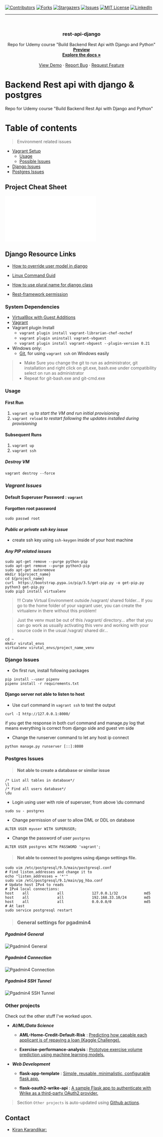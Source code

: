 <div id="top"></div>

[![Contributors][contributors-shield]][contributors-url]
[![Forks][forks-shield]][forks-url]
[![Stargazers][stars-shield]][stars-url]
[![Issues][issues-shield]][issues-url]
[![MIT License][license-shield]][license-url]
[![LinkedIn][linkedin-shield]][linkedin-url]

[contributors-shield]: https://img.shields.io/github/contributors/kiran-karandikar/rest-api-django?style=for-the-badge
[contributors-url]: https://github.com/Kiran-Karandikar/rest-api-django/graphs/contributors
[forks-shield]: https://img.shields.io/github/forks/Kiran-Karandikar/rest-api-django?style=for-the-badge
[forks-url]: https://github.com/Kiran-Karandikar/rest-api-django/network
[stars-shield]: https://img.shields.io/github/stars/Kiran-Karandikar/rest-api-django?style=for-the-badge
[stars-url]: https://github.com/Kiran-Karandikar/rest-api-django/stargazers
[issues-shield]: https://img.shields.io/github/issues/Kiran-Karandikar/rest-api-django?style=for-the-badge
[issues-url]: https://github.com/Kiran-Karandikar/rest-api-django/issues
[license-shield]: https://img.shields.io/github/license/Kiran-Karandikar/rest-api-django?style=for-the-badge
[license-url]: https://github.com/Kiran-Karandikar/rest-api-django/blob/master/LICENSE
[linkedin-shield]: https://img.shields.io/badge/-LinkedIn-black.svg?style=for-the-badge&logo=linkedin&colorB=555
[linkedin-url]: https://linkedin.com/in/kiran-karandikar

---

<!-- PROJECT LOGO -->
<br />
<div align="center">
<h3 align="center">rest-api-django</h3>
  <p align="center">
    Repo for Udemy course "Build Backend Rest Api with Django and Python"    
    <br />    
    <a href="https://kiran-karandikar.github.io/rest-api-django"><strong>Preview</strong></a>
    <br />
    <a href="https://github.com/kiran-karandikar/rest-api-django"><strong>Explore the docs »</strong></a>
    <br />
    <br />
    <a href="https://github.com/kiran-karandikar/rest-api-django">View Demo</a>
    ·
    <a href="https://github.com/kiran-karandikar/rest-api-django/issues">Report Bug</a>
    ·
    <a href="https://github.com/kiran-karandikar/rest-api-django/issues">Request Feature</a>
  </p>
</div>

<!-- BADGES.MD Finish -->
<!-- BADGES.MD Finish -->
# Backend Rest api with django & postgres 
Repo for Udemy course "Build Backend Rest Api with Django and Python"

# Table of contents
> Environment related issues
* [Vagrant Setup](#system-dependencies)
  * [Usage](#usage)
  * [Possible Issues](#vagrant-issues)
* [Django Issues](#environment-issues)
* [Postgres Issues](#postgres-issues)

## Project Cheat Sheet 
![All commands](Resources/command_line_cheat_sheet.pdf)

## Django Resource Links
* [How to override user model in django](https://docs.djangoproject.com/en/2.2/topics/auth/customizing/#auth-custom-user)

* [Linux Command Guid](http://www.keyxl.com/aaaf192/83/Linux-Bash-Shell-keyboard-shortcuts.htm)

* [How to use plural name for django class](https://docs.djangoproject.com/en/2.2/ref/models/options/#verbose-name)

* [Rest-framework permission](https://www.django-rest-framework.org/api-guide/permissions/)

### System Dependencies

* [VirtualBox with Guest Additions](https://www.virtualbox.org/wiki/Downloads)
* [Vagrant](https://www.vagrantup.com/downloads.html)
* Vagrant plugin Install
    * `vagrant plugin install vagrant-librarian-chef-nochef`
    * `vagrant plugin uninstall vagrant-vbguest`
    * `vagrant plugin install vagrant-vbguest --plugin-version 0.21`
* Windows only:
  * [Git](https://git-scm.com/download/win), for using `vagrant ssh` on Windows easily

> * Make Sure you change the git to run as administrator,
git installation and right click on git.exe, bash.exe under compatibility select  on run as administrator
> * Repeat for git-bash.exe and git-cmd.exe
### Usage
#### First Run

1. `vagrant up` _to start the VM and run initial provisioning_
3. `vagrant reload` _to restart following the updates installed during provisioning_

#### Subsequent Runs
1. `vagrant up`
2. `vagrant ssh`
##### Destroy VM
``vagrant destroy --force``
### *Vagrant Issues*
#### Default Superuser Password : ``vagrant``
#### Forgotten root password
```shell script
sudo passwd root
```
#### _Public or private ssh key issue_
* create ssh key using ``ssh-keygen`` inside of your host machine

#### _Any PIP related issues_
```shell script
sudo apt-get remove --purge python-pip
sudo apt-get remove --purge python3-pip
sudo apt-get autoremove
mkdir ${project_name}
cd ${project_name}
curl  https://bootstrap.pypa.io/pip/3.5/get-pip.py -o get-pip.py
python3 get-pip.py
sudo pip3 install virtualenv
```
> !!! Crate Virtual Environment outside  /vagrant/ shared folder...
If you go to the home folder of your vagrant user, you can create the virtualenv in there without this problem!

> Just the venv must be out of this /vagrant/ directory... after that you can go work as usually activating this venv and working with your source code in the usual /vagrat/ shared dir...
```shell script
cd ~
mkdir virutal_envs
virtualenv virutal_envs/project_name_venv  
```
### Django  Issues
* On first run, install following packages
```shell script
pip install --user pipenv
pipenv install -r requirements.txt
```
#### Django server not able to listen to host 
* Use curl command in `vagrant ssh` to test the output
```shell script
curl -I http://127.0.0.1:8000/
```
if you get the response in both curl command and manage.py log
that means everything is correct from django side and guest vm side
* Change the runserver command to let any host ip connect
```shell script
python manage.py runserver [::]:8080
```
### Postgres Issues
> #### Not able to create a database or similar issue
```postgresql
/* List all tables in database*/
\l 
/* Find all users database*/
\du 
```
* Login using user with role of superuser, from above \du command 
```shell script
sudo su - postgres
```
* Change permission of user to allow DML or DDL on database
```postgresql
ALTER USER myuser WITH SUPERUSER;
```
* Change the password of user `postgres`
```postgresql
ALTER USER postgres WITH PASSWORD 'vagrant';
```
> #### Not able to connect to postgres using django settings file.
```shell script
sudo vim /etc/postgresql/9.5/main/postgresql.conf
# Find listen_addresses and change it to
echo "listen_addresses = '*'"
sudo vim /etc/postgresql/9.1/main/pg_hba.conf
# Update host IPv4 to reads
# IPv4 local connections:
host    all             all             127.0.0.1/32            md5
host    all             all             192.168.33.10/24        md5
host    all             all             0.0.0.0/0               md5
# At last 
sudo service postgresql restart
```
> ### General settings for pgadmin4
##### Pgadmin4 General
![Pgadmin4 General](Resources/pgadmin4-connection-1.png)
##### Pgadmin4 Connection
![Pgadmin4 Connection](Resources/pgadmin4-connection-2.png)
##### Pgadmin4 SSH Tunnel
![Pgadmin4 SSH Tunnel](Resources/pgadmin4-connection-3.png)








### Other projects

Check out the other stuff I've worked upon.

- **_AI/ML/Data Science_**

  - **AML-Home-Credit-Default-Risk** : [Predicting how capable each applicant is of repaying a loan \(Kaggle Challenge\).](https://github.com/Kiran-Karandikar/AML-Home-Credit-Default-Risk)

  - **Exercise-performance-analysis** : [Prototype exercise volume prediction using machine learning models.](https://github.com/Kiran-Karandikar/Exercise-performance-analysis)

- **_Web Development_**

  - **flask-app-template** : [Simple, reusable, minimalistic, configurable flask app.](https://github.com/Kiran-Karandikar/flask-app-template)

  - **flask-oauth2-wrike-api** : [A sample Flask app to authenticate with Wrike as a third-party OAuth2 provider.](https://github.com/Kiran-Karandikar/flask-oauth2-wrike-api)

> Section `Other projects` is auto-updated using [Github actions](https://github.com/features/actions).

<!-- CONTACT -->

## Contact

- [Kiran Karandikar:](mailto:connect.funnel.github@kirankarandikar.com)

